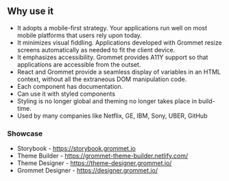 ## Why use it

* It adopts a mobile-first strategy. Your applications run well on most mobile platforms that users rely upon today.
* It minimizes visual fiddling. Applications developed with Grommet resize screens automatically as needed to fit the client device.
* It emphasizes accessibility. Grommet provides A11Y support so that applications are accessible from the outset.
* React and Grommet provide a seamless display of variables in an HTML context, without all the extraneous DOM manipulation code.
* Each component has documentation.
* Can use it with styled components
* Styling is no longer global and theming no longer takes place in build-time.
* Used by many companies like Netflix, GE, IBM, Sony, UBER, GitHub

### Showcase

* Storybook - https://storybook.grommet.io
* Theme Builder - https://grommet-theme-builder.netlify.com/
* Theme Designer - https://theme-designer.grommet.io/
* Grommet Designer - https://designer.grommet.io/